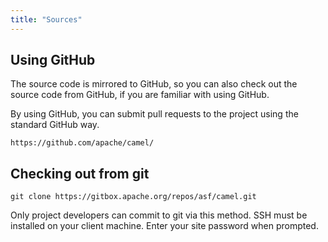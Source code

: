 ```yaml
---
title: "Sources"
---
```


## Using GitHub

The source code is mirrored to GitHub, so you can also check out the source code from GitHub,
if you are familiar with using GitHub.

By using GitHub, you can submit pull requests to the project using the standard GitHub way.

```
https://github.com/apache/camel/
```

## Checking out from git

```
git clone https://gitbox.apache.org/repos/asf/camel.git
```

Only project developers can commit to git via this method.
SSH must be installed on your client machine.
Enter your site password when prompted.


